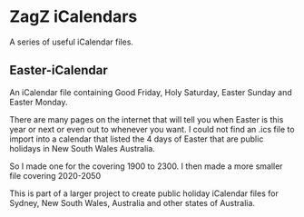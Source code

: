 # ZagZ iCalendars

A series of useful iCalendar files.

## Easter-iCalendar
An iCalendar file containing Good Friday, Holy Saturday, Easter Sunday and Easter Monday.

There are many pages on the internet that will tell you when Easter is this year or next or even out to whenever you want. I could not find an .ics file to import into a calendar that listed the 4 days of Easter that are public holidays in New South Wales Australia.

So I made one for the covering 1900 to 2300. I then made a more smaller file covering 2020-2050

This is part of a larger project to create public holiday iCalendar files for Sydney, New South Wales, Australia and other states of Australia.
